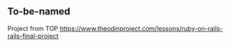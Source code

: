 ## To-be-named

Project from TOP https://www.theodinproject.com/lessons/ruby-on-rails-rails-final-project
